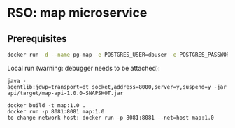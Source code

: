 # RSO: map microservice

## Prerequisites

```bash
docker run -d --name pg-map -e POSTGRES_USER=dbuser -e POSTGRES_PASSWORD=postgres -e POSTGRES_DB=mapTable -p 5432:5432 postgres:latest
```
Local run (warning: debugger needs to be attached):
```
java -agentlib:jdwp=transport=dt_socket,address=8000,server=y,suspend=y -jar api/target/map-api-1.0.0-SNAPSHOT.jar
```

```
docker build -t map:1.0 .
docker run -p 8081:8081 map:1.0
to change network host: docker run -p 8081:8081 --net=host map:1.0
```
